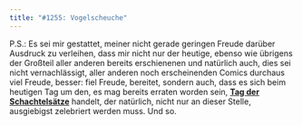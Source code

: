 ```yaml
---
title: "#1255: Vogelscheuche"
---
```


P.S.: Es sei mir gestattet, meiner nicht gerade geringen Freude darüber Ausdruck zu verleihen, dass mir nicht nur der heutige, ebenso wie übrigens der Großteil aller anderen bereits erschienenen und natürlich auch, dies sei nicht vernachlässigt, aller anderen noch erscheinenden Comics durchaus viel Freude, besser: fiel Freude, bereitet, sondern auch, dass es sich beim heutigen Tag um den, es mag bereits erraten worden sein, <a href="http://www.fonflatter.de/dateien/kalender_fonflatter_2009.pdf"><strong>Tag der Schachtelsätze</strong></a> handelt, der natürlich, nicht nur an dieser Stelle, ausgiebigst zelebriert werden muss. Und so.

